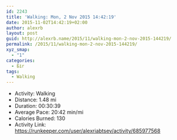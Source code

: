 ```yaml
---
id: 2243
title: 'Walking: Mon, 2 Nov 2015 14:42:19'
date: 2015-11-02T14:42:19+02:00
author: alexrb
layout: post
guid: http://alexrb.name/2015/11/walking-mon-2-nov-2015-144219/
permalink: /2015/11/walking-mon-2-nov-2015-144219/
xyz_smap:
  - "1"
categories:
  - Біг
tags:
  - Walking
---
```

<ul class="rk-list">
  <li class="rk-activity">
    Activity: Walking
  </li>
  <li class="rk-distance">
    Distance: 1.48 mi
  </li>
  <li class="rk-duration">
    Duration: 00:30:39
  </li>
  <li class="rk-avg-pace">
    Average Pace: 20:42 min/mi
  </li>
  <li class="rk-calories">
    Calories Burned: 130
  </li>
  <li class="rk-activity-link">
    Activity Link: <a href="https://runkeeper.com/user/alexriabtsev/activity/685977568">https://runkeeper.com/user/alexriabtsev/activity/685977568</a>
  </li>
</ul>